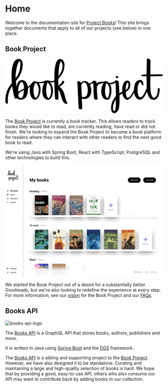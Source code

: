 # Home

Welcome to the documentation site for [Project Books](https://github.com/Project-Books)!
This site brings together documents that apply to all of our projects (see below) in one place.

## Book Project

![logo](images/logo-one-line@5x.png)

The [Book Project](https://github.com/Project-Books/book-project) is currently a book tracker. This
allows readers to track books they would like to read, are currently reading, have read or did not
finish. We're looking to expand the Book Project to become a book platform for readers where they 
can interact with other readers to find the next good book to read.

We're using Java with Spring Boot, React with TypeScript, PostgreSQL and other technologies to build this.

![home](images/book-project-home.png)

We started the Book Project out of a desire for a substantially better Goodreads, but we're also
looking to redefine the experience at every step. For more information, see our 
[vision](https://project-books.github.io/vision/) for the Book Project
and our [FAQs](https://project-books.github.io//faq/).

## Books API

![books-api-logo](https://user-images.githubusercontent.com/11173328/147469250-54e37b92-53bb-44c4-9b0d-d0646e7fcc34.png)


The [Books API](https://github.com/Project-Books/books-api) is a GraphQL API that stores books,
authors, publishers and more.

It is written in Java using [Spring Boot](https://spring.io/projects/spring-boot) and the 
[DGS](https://netflix.github.io/dgs/) framework.

The [Books API](https://github.com/Project-Books/books-api) is a sibling and supporting project to 
the [Book Project](https://github.com/Project-Books/book-project). However, we have also designed it
to be standalone. Curating and maintaining a large and high-quality selection of books is hard.
We hope that by providing a good, easy-to-use API, others who also consume our API may want to 
contribute back by adding books to our collection.
